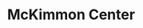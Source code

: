 ---
events:
- building: McKimmon Center
  categories: mckimmon-center
  description: Chancellor Bruce Poulton instituted the annual Brotherhood Dinner to
    honor African Americans who have made important contributions to the nation and
    the world. The annual dinner continued for more than 25 years, and honorees included
    John Hope Franklin, Gwendolyn Brooks, C. T. Vivian, Julian Bond, and John Lewis.
    In 1978, there may have been an earlier brotherhood dinner honoring Samual Nesbritt.
  event_decade: '1980'
  event_id: '18'
  excerpt: Chancellor Bruce Poulton instituted the annual Brotherhood Dinner to honor
    African Americans who have made important contributions to the nation and the
    world. The annual dinner continued for more than 25 years, and honorees included
    John Hope Franklin, Gwendolyn Brooks, C. T. Vivian, Julian Bond, and John Lewis.
    In 1978, there may have been an earlier brotherhood dinner honoring Samual Nesbritt.
  image id (orig): ua023_024-001-bx0016-031-001
  image_caption: Chancellor Joab Thomas
  image_id: ua023_024-001-bx0016-031-001
  image_link: https://d.lib.ncsu.edu/collections/catalog/ua023_024-001-bx0016-031-001
  start_date: 12/08/1982
  title: First Annual Brotherhood Dinner
  year: '1982'
lat: '35.782715'
layout: post
lng: '-78.68512'
order: 33
permalink: places/mckimmon-center/
place: mckimmon-center
route:
  code: Ok
  routes:
  - distance: 5191.029
    duration: 3661.656
    geometry:
      coordinates:
      - - -78.685314
        - 35.782384
      - - -78.685292
        - 35.782376
      - - -78.685463
        - 35.782082
      - - -78.685275
        - 35.782003
      - - -78.685153
        - 35.781972
      - - -78.685054
        - 35.78196
      - - -78.684924
        - 35.781951
      - - -78.684788
        - 35.781956
      - - -78.6846
        - 35.781955
      - - -78.68449
        - 35.78194
      - - -78.684288
        - 35.781903
      - - -78.684261
        - 35.781896
      - - -78.684246
        - 35.781939
      - - -78.684215
        - 35.781961
      - - -78.684105
        - 35.782108
      - - -78.683879
        - 35.782292
      - - -78.683736
        - 35.782447
      - - -78.683732
        - 35.782469
      - - -78.68372
        - 35.782484
      - - -78.683699
        - 35.782493
      - - -78.683666
        - 35.78254
      - - -78.684016
        - 35.782774
      - - -78.684155
        - 35.782867
      - - -78.684343
        - 35.782994
      - - -78.684377
        - 35.783017
      - - -78.684432
        - 35.783063
      - - -78.684492
        - 35.783119
      - - -78.684543
        - 35.783172
      - - -78.684596
        - 35.783232
      - - -78.684623
        - 35.783285
      - - -78.684664
        - 35.783346
      - - -78.684706
        - 35.783389
      - - -78.684761
        - 35.783427
      - - -78.684773
        - 35.783435
      - - -78.685009
        - 35.783528
      - - -78.685442
        - 35.783703
      - - -78.685535
        - 35.783542
      - - -78.685625
        - 35.783385
      - - -78.686731
        - 35.783823
      - - -78.686945
        - 35.783907
      - - -78.686984
        - 35.783922
      - - -78.687076
        - 35.783956
      - - -78.687074
        - 35.784024
      - - -78.687066
        - 35.78432
      - - -78.687052
        - 35.784799
      - - -78.687051
        - 35.784839
      - - -78.68705
        - 35.784923
      - - -78.687045
        - 35.785061
      - - -78.687199
        - 35.785044
      - - -78.687554
        - 35.785002
      - - -78.687767
        - 35.784976
      - - -78.689042
        - 35.784818
      - - -78.68945
        - 35.784767
      - - -78.689481
        - 35.784763
      - - -78.689636
        - 35.784746
      - - -78.689941
        - 35.784709
      - - -78.69018
        - 35.78468
      - - -78.690275
        - 35.784669
      - - -78.690512
        - 35.784641
      - - -78.690832
        - 35.784602
      - - -78.691318
        - 35.784544
      - - -78.691457
        - 35.784527
      - - -78.691825
        - 35.784483
      - - -78.692368
        - 35.784417
      - - -78.692714
        - 35.784377
      - - -78.692968
        - 35.784348
      - - -78.693388
        - 35.784299
      - - -78.693609
        - 35.784274
      - - -78.693645
        - 35.78427
      - - -78.693813
        - 35.784251
      - - -78.693911
        - 35.78424
      - - -78.694025
        - 35.784225
      - - -78.694398
        - 35.784176
      - - -78.69459
        - 35.784151
      - - -78.695162
        - 35.784067
      - - -78.695328
        - 35.784046
      - - -78.696684
        - 35.783866
      - - -78.697191
        - 35.783803
      - - -78.697769
        - 35.783736
      - - -78.698047
        - 35.783708
      - - -78.69829
        - 35.783693
      - - -78.698585
        - 35.783696
      - - -78.698784
        - 35.783707
      - - -78.698902
        - 35.783719
      - - -78.69898
        - 35.783726
      - - -78.699117
        - 35.783744
      - - -78.699247
        - 35.783766
      - - -78.69938
        - 35.783791
      - - -78.699506
        - 35.783818
      - - -78.700013
        - 35.78397
      - - -78.70098
        - 35.78427
      - - -78.701658
        - 35.784485
      - - -78.701894
        - 35.78456
      - - -78.703216
        - 35.785003
      - - -78.703253
        - 35.785015
      - - -78.70339
        - 35.785061
      - - -78.703356
        - 35.785144
      - - -78.70334
        - 35.78518
      - - -78.70322
        - 35.785472
      - - -78.703129
        - 35.785759
      - - -78.703085
        - 35.785948
      - - -78.703057
        - 35.786124
      - - -78.70304
        - 35.786348
      - - -78.703044
        - 35.786595
      - - -78.703048
        - 35.786658
      - - -78.703059
        - 35.786847
      - - -78.7031
        - 35.787141
      - - -78.703135
        - 35.787284
      - - -78.703174
        - 35.787408
      - - -78.703231
        - 35.787548
      - - -78.703264
        - 35.787624
      - - -78.703287
        - 35.787675
      - - -78.703302
        - 35.787709
      - - -78.703365
        - 35.787822
      - - -78.703447
        - 35.787951
      - - -78.703889
        - 35.788585
      - - -78.704132
        - 35.78893
      - - -78.704213
        - 35.789074
      - - -78.704294
        - 35.789241
      - - -78.704367
        - 35.789418
      - - -78.704426
        - 35.789598
      - - -78.704459
        - 35.789774
      - - -78.704482
        - 35.789975
      - - -78.704488
        - 35.790143
      - - -78.704469
        - 35.790871
      - - -78.704468
        - 35.790908
      - - -78.704478
        - 35.791113
      - - -78.7045
        - 35.791296
      - - -78.704552
        - 35.791515
      - - -78.704615
        - 35.791681
      - - -78.70469
        - 35.791854
      - - -78.70477
        - 35.792015
      - - -78.705003
        - 35.792397
      - - -78.705222
        - 35.792758
      - - -78.705566
        - 35.793327
      - - -78.705606
        - 35.793392
      - - -78.705665
        - 35.79349
      - - -78.705909
        - 35.79386
      - - -78.705985
        - 35.793983
      - - -78.706051
        - 35.794096
      - - -78.706093
        - 35.794168
      - - -78.70611
        - 35.794198
      - - -78.706186
        - 35.794338
      - - -78.7062
        - 35.794365
      - - -78.706261
        - 35.794478
      - - -78.706362
        - 35.79464
      - - -78.7069
        - 35.795497
      - - -78.707082
        - 35.795809
      - - -78.70714
        - 35.795908
      - - -78.707176
        - 35.795965
      - - -78.707435
        - 35.79637
      - - -78.707625
        - 35.796687
      - - -78.707679
        - 35.796812
      - - -78.707707
        - 35.79689
      - - -78.707734
        - 35.796995
      - - -78.707748
        - 35.797116
      - - -78.707747
        - 35.797304
      - - -78.707685
        - 35.79804
      - - -78.707682
        - 35.798065
      - - -78.707671
        - 35.798194
      - - -78.707874
        - 35.798212
      - - -78.707907
        - 35.798215
      - - -78.708791
        - 35.798291
      - - -78.709831
        - 35.798382
      - - -78.710852
        - 35.79847
      - - -78.711237
        - 35.798503
      - - -78.711636
        - 35.798534
      - - -78.711804
        - 35.798544
      - - -78.712086
        - 35.798562
      - - -78.712398
        - 35.798575
      - - -78.712593
        - 35.798583
      - - -78.713608
        - 35.798614
      - - -78.714166
        - 35.79863
      - - -78.715263
        - 35.798664
      - - -78.715773
        - 35.798685
      - - -78.716253
        - 35.798705
      - - -78.717264
        - 35.798759
      - - -78.717254
        - 35.798862
      - - -78.717251
        - 35.798891
      - - -78.71724
        - 35.798981
      - - -78.717229
        - 35.799033
      - - -78.717311
        - 35.799174
      - - -78.717313
        - 35.799193
      - - -78.717868
        - 35.799219
      - - -78.717847
        - 35.799292
      - - -78.71785
        - 35.799357
      - - -78.717879
        - 35.799398
      - - -78.717887
        - 35.799409
      - - -78.717881
        - 35.799574
      - - -78.71788
        - 35.799602
      - - -78.717875
        - 35.799742
      - - -78.717396
        - 35.799729
      - - -78.717403
        - 35.799772
      - - -78.717206
        - 35.799782
      - - -78.717176
        - 35.800332
      - - -78.717184
        - 35.800704
      - - -78.717214
        - 35.800758
      - - -78.717227
        - 35.800752
      - - -78.7174
        - 35.800673
      - - -78.717551
        - 35.800603
      - - -78.71782
        - 35.800974
      - - -78.718056
        - 35.801273
      - - -78.718299
        - 35.801533
      type: LineString
    legs:
    - admins:
      - iso_3166_1: US
        iso_3166_1_alpha3: USA
      distance: 5191.029
      duration: 3661.656
      steps:
      - distance: 38.294
        driving_side: right
        duration: 26.968
        geometry:
          coordinates:
          - - -78.685314
            - 35.782384
          - - -78.685292
            - 35.782376
          - - -78.685463
            - 35.782082
          type: LineString
        intersections:
        - admin_index: 0
          bearings:
          - 196
          entry:
          - true
          geometry_index: 0
          is_urban: true
          location:
          - -78.685314
          - 35.782384
          mapbox_streets_v8:
            class: service
          out: 0
        maneuver:
          bearing_after: 196
          bearing_before: 0
          instruction: Walk south.
          location:
          - -78.685314
          - 35.782384
          type: depart
        mode: walking
        name: ''
        weight: 26.968
      - distance: 112
        driving_side: right
        duration: 78.873
        geometry:
          coordinates:
          - - -78.685463
            - 35.782082
          - - -78.685275
            - 35.782003
          - - -78.685153
            - 35.781972
          - - -78.685054
            - 35.78196
          - - -78.684924
            - 35.781951
          - - -78.684788
            - 35.781956
          - - -78.6846
            - 35.781955
          - - -78.68449
            - 35.78194
          - - -78.684288
            - 35.781903
          - - -78.684261
            - 35.781896
          type: LineString
        intersections:
        - admin_index: 0
          bearings:
          - 25
          - 117
          duration: 45.07
          entry:
          - false
          - true
          geometry_index: 2
          in: 0
          is_urban: true
          location:
          - -78.685463
          - 35.782082
          mapbox_streets_v8:
            class: service
          out: 1
          weight: 45.07
        - admin_index: 0
          bearings:
          - 90
          - 269
          duration: 19.014
          entry:
          - true
          - false
          geometry_index: 7
          in: 1
          is_urban: true
          location:
          - -78.684788
          - 35.781956
          mapbox_streets_v8:
            class: service
          out: 0
          weight: 19.014
        - admin_index: 0
          bearings:
          - 103
          - 277
          entry:
          - true
          - false
          geometry_index: 9
          in: 1
          is_urban: true
          location:
          - -78.68449
          - 35.78194
          mapbox_streets_v8:
            class: service
          out: 0
        maneuver:
          bearing_after: 117
          bearing_before: 205
          instruction: Turn left.
          location:
          - -78.685463
          - 35.782082
          modifier: left
          type: turn
        mode: walking
        name: ''
        weight: 78.873
      - distance: 91
        driving_side: right
        duration: 64.085
        geometry:
          coordinates:
          - - -78.684261
            - 35.781896
          - - -78.684246
            - 35.781939
          - - -78.684215
            - 35.781961
          - - -78.684105
            - 35.782108
          - - -78.683879
            - 35.782292
          - - -78.683736
            - 35.782447
          - - -78.683732
            - 35.782469
          - - -78.68372
            - 35.782484
          - - -78.683699
            - 35.782493
          - - -78.683666
            - 35.78254
          type: LineString
        intersections:
        - admin_index: 0
          bearings:
          - 16
          - 284
          duration: 3.521
          entry:
          - true
          - false
          geometry_index: 11
          in: 1
          is_urban: true
          location:
          - -78.684261
          - 35.781896
          mapbox_streets_v8:
            class: service
          out: 0
          weight: 3.521
        - admin_index: 0
          bearings:
          - 36
          - 196
          duration: 56.338
          entry:
          - true
          - false
          geometry_index: 12
          in: 1
          is_urban: true
          location:
          - -78.684246
          - 35.781939
          mapbox_streets_v8:
            class: service
          out: 0
          weight: 56.338
        - admin_index: 0
          bearings:
          - 30
          - 215
          entry:
          - true
          - false
          geometry_index: 19
          in: 1
          is_urban: true
          location:
          - -78.683699
          - 35.782493
          mapbox_streets_v8:
            class: service
          out: 0
        maneuver:
          bearing_after: 16
          bearing_before: 104
          instruction: Turn left onto the walkway.
          location:
          - -78.684261
          - 35.781896
          modifier: left
          type: turn
        mode: walking
        name: ''
        weight: 64.085
      - distance: 209
        driving_side: right
        duration: 147.183
        geometry:
          coordinates:
          - - -78.683666
            - 35.78254
          - - -78.684016
            - 35.782774
          - - -78.684155
            - 35.782867
          - - -78.684343
            - 35.782994
          - - -78.684377
            - 35.783017
          - - -78.684432
            - 35.783063
          - - -78.684492
            - 35.783119
          - - -78.684543
            - 35.783172
          - - -78.684596
            - 35.783232
          - - -78.684623
            - 35.783285
          - - -78.684664
            - 35.783346
          - - -78.684706
            - 35.783389
          - - -78.684761
            - 35.783427
          - - -78.684773
            - 35.783435
          - - -78.685009
            - 35.783528
          - - -78.685442
            - 35.783703
          type: LineString
        intersections:
        - admin_index: 0
          bearings:
          - 210
          - 309
          duration: 28.873
          entry:
          - false
          - true
          geometry_index: 20
          in: 0
          is_urban: true
          location:
          - -78.683666
          - 35.78254
          mapbox_streets_v8:
            class: service
          out: 1
          weight: 28.873
        - admin_index: 0
          bearings:
          - 129
          - 310
          duration: 11.268
          entry:
          - false
          - true
          geometry_index: 21
          in: 0
          is_urban: true
          location:
          - -78.684016
          - 35.782774
          mapbox_streets_v8:
            class: service
          out: 1
          weight: 11.268
        - admin_index: 0
          bearings:
          - 130
          - 310
          duration: 15.493
          entry:
          - false
          - true
          geometry_index: 22
          in: 0
          is_urban: true
          location:
          - -78.684155
          - 35.782867
          mapbox_streets_v8:
            class: service
          out: 1
          weight: 15.493
        - admin_index: 0
          bearings:
          - 130
          - 315
          duration: 13.38
          entry:
          - false
          - true
          geometry_index: 23
          in: 0
          is_urban: true
          location:
          - -78.684343
          - 35.782994
          mapbox_streets_v8:
            class: service
          out: 1
          weight: 13.38
        - admin_index: 0
          bearings:
          - 138
          - 323
          duration: 29.577
          entry:
          - false
          - true
          geometry_index: 26
          in: 0
          is_urban: true
          location:
          - -78.684492
          - 35.783119
          mapbox_streets_v8:
            class: service
          out: 1
          weight: 29.577
        - admin_index: 0
          bearings:
          - 138
          - 297
          duration: 17.606
          entry:
          - false
          - true
          geometry_index: 32
          in: 0
          is_urban: true
          location:
          - -78.684761
          - 35.783427
          mapbox_streets_v8:
            class: service
          out: 1
          weight: 17.606
        - admin_index: 0
          bearings:
          - 116
          - 296
          entry:
          - false
          - true
          geometry_index: 34
          in: 0
          is_urban: true
          location:
          - -78.685009
          - 35.783528
          mapbox_streets_v8:
            class: service
          out: 1
        maneuver:
          bearing_after: 309
          bearing_before: 30
          instruction: Turn left.
          location:
          - -78.683666
          - 35.78254
          modifier: left
          type: turn
        mode: walking
        name: ''
        weight: 147.183
      - distance: 39
        driving_side: right
        duration: 27.465
        geometry:
          coordinates:
          - - -78.685442
            - 35.783703
          - - -78.685535
            - 35.783542
          - - -78.685625
            - 35.783385
          type: LineString
        intersections:
        - admin_index: 0
          bearings:
          - 116
          - 205
          duration: 14.085
          entry:
          - false
          - true
          geometry_index: 35
          in: 0
          is_urban: true
          location:
          - -78.685442
          - 35.783703
          mapbox_streets_v8:
            class: service
          out: 1
          weight: 14.085
        - admin_index: 0
          bearings:
          - 25
          - 205
          entry:
          - false
          - true
          geometry_index: 36
          in: 0
          is_urban: true
          location:
          - -78.685535
          - 35.783542
          mapbox_streets_v8:
            class: service
          out: 1
        maneuver:
          bearing_after: 205
          bearing_before: 296
          instruction: Turn left.
          location:
          - -78.685442
          - 35.783703
          modifier: left
          type: turn
        mode: walking
        name: ''
        weight: 27.465
      - distance: 145
        driving_side: right
        duration: 103.113
        geometry:
          coordinates:
          - - -78.685625
            - 35.783385
          - - -78.686731
            - 35.783823
          - - -78.686945
            - 35.783907
          - - -78.686984
            - 35.783922
          - - -78.687076
            - 35.783956
          type: LineString
        intersections:
        - admin_index: 0
          bearings:
          - 25
          - 296
          duration: 78.169
          entry:
          - false
          - true
          geometry_index: 37
          in: 0
          is_urban: true
          location:
          - -78.685625
          - 35.783385
          mapbox_streets_v8:
            class: service
          out: 1
          weight: 78.169
        - admin_index: 0
          bearings:
          - 116
          - 296
          duration: 17.606
          entry:
          - false
          - true
          geometry_index: 38
          in: 0
          is_urban: true
          location:
          - -78.686731
          - 35.783823
          mapbox_streets_v8:
            class: service
          out: 1
          weight: 17.606
        - admin_index: 0
          bearings:
          - 116
          - 294
          entry:
          - false
          - true
          geometry_index: 40
          in: 0
          is_urban: true
          location:
          - -78.686984
          - 35.783922
          mapbox_streets_v8:
            class: service
          out: 1
          turn_duration: 1
          turn_weight: 1
        maneuver:
          bearing_after: 296
          bearing_before: 205
          instruction: Turn right.
          location:
          - -78.685625
          - 35.783385
          modifier: right
          type: turn
        mode: walking
        name: ''
        weight: 103.113
      - distance: 123
        driving_side: right
        duration: 89.62
        geometry:
          coordinates:
          - - -78.687076
            - 35.783956
          - - -78.687074
            - 35.784024
          - - -78.687066
            - 35.78432
          - - -78.687052
            - 35.784799
          - - -78.687051
            - 35.784839
          - - -78.68705
            - 35.784923
          - - -78.687045
            - 35.785061
          type: LineString
        intersections:
        - admin_index: 0
          bearings:
          - 1
          - 114
          duration: 28.873
          entry:
          - true
          - false
          geometry_index: 41
          in: 1
          is_urban: true
          location:
          - -78.687076
          - 35.783956
          mapbox_streets_v8:
            class: secondary
          out: 0
          turn_weight: 5
          weight: 33.873
        - admin_index: 0
          bearings:
          - 1
          - 181
          duration: 40.845
          entry:
          - true
          - false
          geometry_index: 43
          in: 1
          is_urban: true
          location:
          - -78.687066
          - 35.78432
          mapbox_streets_v8:
            class: secondary
          out: 0
          weight: 40.845
        - admin_index: 0
          bearings:
          - 1
          - 181
          duration: 6.338
          entry:
          - true
          - false
          geometry_index: 45
          in: 1
          is_urban: true
          location:
          - -78.687051
          - 35.784839
          mapbox_streets_v8:
            class: secondary
          out: 0
          weight: 6.338
        - admin_index: 0
          bearings:
          - 2
          - 181
          entry:
          - true
          - false
          geometry_index: 46
          in: 1
          is_urban: true
          location:
          - -78.68705
          - 35.784923
          mapbox_streets_v8:
            class: secondary
          out: 0
          turn_duration: 3
          turn_weight: 3
        maneuver:
          bearing_after: 1
          bearing_before: 294
          instruction: Turn right onto Gorman Street/SR 1571.
          location:
          - -78.687076
          - 35.783956
          modifier: right
          type: end of road
        mode: walking
        name: Gorman Street
        ref: SR 1571
        weight: 94.62
      - distance: 1512
        driving_side: right
        duration: 1064.789
        geometry:
          coordinates:
          - - -78.687045
            - 35.785061
          - - -78.687199
            - 35.785044
          - - -78.687554
            - 35.785002
          - - -78.687767
            - 35.784976
          - - -78.689042
            - 35.784818
          - - -78.68945
            - 35.784767
          - - -78.689481
            - 35.784763
          - - -78.689636
            - 35.784746
          - - -78.689941
            - 35.784709
          - - -78.69018
            - 35.78468
          - - -78.690275
            - 35.784669
          - - -78.690512
            - 35.784641
          - - -78.690832
            - 35.784602
          - - -78.691318
            - 35.784544
          - - -78.691457
            - 35.784527
          - - -78.691825
            - 35.784483
          - - -78.692368
            - 35.784417
          - - -78.692714
            - 35.784377
          - - -78.692968
            - 35.784348
          - - -78.693388
            - 35.784299
          - - -78.693609
            - 35.784274
          - - -78.693645
            - 35.78427
          - - -78.693813
            - 35.784251
          - - -78.693911
            - 35.78424
          - - -78.694025
            - 35.784225
          - - -78.694398
            - 35.784176
          - - -78.69459
            - 35.784151
          - - -78.695162
            - 35.784067
          - - -78.695328
            - 35.784046
          - - -78.696684
            - 35.783866
          - - -78.697191
            - 35.783803
          - - -78.697769
            - 35.783736
          - - -78.698047
            - 35.783708
          - - -78.69829
            - 35.783693
          - - -78.698585
            - 35.783696
          - - -78.698784
            - 35.783707
          - - -78.698902
            - 35.783719
          - - -78.69898
            - 35.783726
          - - -78.699117
            - 35.783744
          - - -78.699247
            - 35.783766
          - - -78.69938
            - 35.783791
          - - -78.699506
            - 35.783818
          - - -78.700013
            - 35.78397
          - - -78.70098
            - 35.78427
          - - -78.701658
            - 35.784485
          - - -78.701894
            - 35.78456
          - - -78.703216
            - 35.785003
          - - -78.703253
            - 35.785015
          - - -78.70339
            - 35.785061
          type: LineString
        intersections:
        - admin_index: 0
          bearings:
          - 182
          - 262
          duration: 9.859
          entry:
          - false
          - true
          geometry_index: 47
          in: 0
          is_urban: true
          location:
          - -78.687045
          - 35.785061
          mapbox_streets_v8:
            class: trunk
          out: 1
          turn_weight: 5
          weight: 14.859
        - admin_index: 0
          bearings:
          - 82
          - 262
          duration: 22.535
          entry:
          - false
          - true
          geometry_index: 48
          in: 0
          is_urban: true
          location:
          - -78.687199
          - 35.785044
          mapbox_streets_v8:
            class: trunk
          out: 1
          weight: 22.535
        - admin_index: 0
          bearings:
          - 82
          - 261
          duration: 13.38
          entry:
          - false
          - true
          geometry_index: 49
          in: 0
          is_urban: true
          location:
          - -78.687554
          - 35.785002
          mapbox_streets_v8:
            class: trunk
          out: 1
          weight: 13.38
        - admin_index: 0
          bearings:
          - 81
          - 261
          duration: 81.69
          entry:
          - false
          - true
          geometry_index: 50
          in: 0
          is_urban: true
          location:
          - -78.687767
          - 35.784976
          mapbox_streets_v8:
            class: trunk
          out: 1
          weight: 81.69
        - admin_index: 0
          bearings:
          - 81
          - 261
          duration: 28.169
          entry:
          - false
          - true
          geometry_index: 51
          in: 0
          is_urban: true
          location:
          - -78.689042
          - 35.784818
          mapbox_streets_v8:
            class: trunk
          out: 1
          weight: 28.169
        - admin_index: 0
          bearings:
          - 81
          - 262
          duration: 9.859
          entry:
          - false
          - true
          geometry_index: 53
          in: 0
          is_urban: true
          location:
          - -78.689481
          - 35.784763
          mapbox_streets_v8:
            class: trunk
          out: 1
          weight: 9.859
        - admin_index: 0
          bearings:
          - 82
          - 261
          duration: 19.718
          entry:
          - false
          - true
          geometry_index: 54
          in: 0
          is_urban: true
          location:
          - -78.689636
          - 35.784746
          mapbox_streets_v8:
            class: trunk
          out: 1
          weight: 19.718
        - admin_index: 0
          bearings:
          - 81
          - 261
          duration: 15.493
          entry:
          - false
          - true
          geometry_index: 55
          in: 0
          is_urban: true
          location:
          - -78.689941
          - 35.784709
          mapbox_streets_v8:
            class: trunk
          out: 1
          weight: 15.493
        - admin_index: 0
          bearings:
          - 81
          - 262
          duration: 21.127
          entry:
          - false
          - true
          geometry_index: 56
          in: 0
          is_urban: true
          location:
          - -78.69018
          - 35.78468
          mapbox_streets_v8:
            class: trunk
          out: 1
          weight: 21.127
        - admin_index: 0
          bearings:
          - 82
          - 261
          duration: 20.423
          entry:
          - false
          - true
          geometry_index: 58
          in: 0
          is_urban: true
          location:
          - -78.690512
          - 35.784641
          mapbox_streets_v8:
            class: trunk
          out: 1
          weight: 20.423
        - admin_index: 0
          bearings:
          - 81
          - 262
          duration: 40.141
          entry:
          - false
          - true
          geometry_index: 59
          in: 0
          is_urban: true
          location:
          - -78.690832
          - 35.784602
          mapbox_streets_v8:
            class: trunk
          out: 1
          weight: 40.141
        - admin_index: 0
          bearings:
          - 82
          - 262
          duration: 23.944
          entry:
          - false
          - true
          geometry_index: 61
          in: 0
          is_urban: true
          location:
          - -78.691457
          - 35.784527
          mapbox_streets_v8:
            class: trunk
          out: 1
          weight: 23.944
        - admin_index: 0
          bearings:
          - 82
          - 261
          duration: 57.042
          entry:
          - false
          - true
          geometry_index: 62
          in: 0
          is_urban: true
          location:
          - -78.691825
          - 35.784483
          mapbox_streets_v8:
            class: trunk
          out: 1
          weight: 57.042
        - admin_index: 0
          bearings:
          - 82
          - 262
          duration: 16.197
          entry:
          - false
          - true
          geometry_index: 64
          in: 0
          is_urban: true
          location:
          - -78.692714
          - 35.784377
          mapbox_streets_v8:
            class: trunk
          out: 1
          weight: 16.197
        - admin_index: 0
          bearings:
          - 82
          - 262
          duration: 26.761
          entry:
          - false
          - true
          geometry_index: 65
          in: 0
          is_urban: true
          location:
          - -78.692968
          - 35.784348
          mapbox_streets_v8:
            class: trunk
          out: 1
          weight: 26.761
        - admin_index: 0
          bearings:
          - 82
          - 262
          duration: 16.197
          entry:
          - false
          - true
          geometry_index: 66
          in: 0
          is_urban: true
          location:
          - -78.693388
          - 35.784299
          mapbox_streets_v8:
            class: trunk
          out: 1
          weight: 16.197
        - admin_index: 0
          bearings:
          - 82
          - 262
          duration: 10.563
          entry:
          - false
          - true
          geometry_index: 68
          in: 0
          is_urban: true
          location:
          - -78.693645
          - 35.78427
          mapbox_streets_v8:
            class: trunk
          out: 1
          weight: 10.563
        - admin_index: 0
          bearings:
          - 82
          - 262
          duration: 6.338
          entry:
          - false
          - true
          geometry_index: 69
          in: 0
          is_urban: true
          location:
          - -78.693813
          - 35.784251
          mapbox_streets_v8:
            class: trunk
          out: 1
          weight: 6.338
        - admin_index: 0
          bearings:
          - 82
          - 261
          duration: 7.042
          entry:
          - false
          - true
          geometry_index: 70
          in: 0
          is_urban: true
          location:
          - -78.693911
          - 35.78424
          mapbox_streets_v8:
            class: trunk
          out: 1
          weight: 7.042
        - admin_index: 0
          bearings:
          - 81
          - 261
          duration: 23.944
          entry:
          - false
          - true
          geometry_index: 71
          in: 0
          is_urban: true
          location:
          - -78.694025
          - 35.784225
          mapbox_streets_v8:
            class: trunk
          out: 1
          weight: 23.944
        - admin_index: 0
          bearings:
          - 81
          - 261
          duration: 59.859
          entry:
          - false
          - true
          geometry_index: 72
          in: 0
          is_urban: true
          location:
          - -78.694398
          - 35.784176
          mapbox_streets_v8:
            class: trunk
          out: 1
          weight: 59.859
        - admin_index: 0
          bearings:
          - 81
          - 261
          duration: 87.324
          entry:
          - false
          - true
          geometry_index: 75
          in: 0
          is_urban: true
          location:
          - -78.695328
          - 35.784046
          mapbox_streets_v8:
            class: trunk
          out: 1
          weight: 87.324
        - admin_index: 0
          bearings:
          - 81
          - 261
          duration: 142.254
          entry:
          - false
          - true
          geometry_index: 76
          in: 0
          is_urban: true
          location:
          - -78.696684
          - 35.783866
          mapbox_streets_v8:
            class: primary
          out: 1
          weight: 142.254
        - admin_index: 0
          bearings:
          - 96
          - 278
          duration: 202.113
          entry:
          - false
          - true
          geometry_index: 83
          in: 0
          is_urban: true
          location:
          - -78.698902
          - 35.783719
          mapbox_streets_v8:
            class: primary
          out: 1
          weight: 202.113
        - admin_index: 0
          bearings:
          - 111
          - 292
          duration: 93.662
          entry:
          - false
          - true
          geometry_index: 92
          in: 0
          is_urban: false
          location:
          - -78.701894
          - 35.78456
          mapbox_streets_v8:
            class: primary
          out: 1
          weight: 93.662
        - admin_index: 0
          bearings:
          - 112
          - 292
          entry:
          - false
          - true
          geometry_index: 94
          in: 0
          is_urban: false
          location:
          - -78.703253
          - 35.785015
          mapbox_streets_v8:
            class: primary
          out: 1
        maneuver:
          bearing_after: 262
          bearing_before: 2
          instruction: Turn left onto Western Boulevard.
          location:
          - -78.687045
          - 35.785061
          modifier: left
          type: turn
        mode: walking
        name: Western Boulevard
        weight: 1069.789
      - distance: 1559.999
        driving_side: right
        duration: 1099.592
        geometry:
          coordinates:
          - - -78.70339
            - 35.785061
          - - -78.703356
            - 35.785144
          - - -78.70334
            - 35.78518
          - - -78.70322
            - 35.785472
          - - -78.703129
            - 35.785759
          - - -78.703085
            - 35.785948
          - - -78.703057
            - 35.786124
          - - -78.70304
            - 35.786348
          - - -78.703044
            - 35.786595
          - - -78.703048
            - 35.786658
          - - -78.703059
            - 35.786847
          - - -78.7031
            - 35.787141
          - - -78.703135
            - 35.787284
          - - -78.703174
            - 35.787408
          - - -78.703231
            - 35.787548
          - - -78.703264
            - 35.787624
          - - -78.703287
            - 35.787675
          - - -78.703302
            - 35.787709
          - - -78.703365
            - 35.787822
          - - -78.703447
            - 35.787951
          - - -78.703889
            - 35.788585
          - - -78.704132
            - 35.78893
          - - -78.704213
            - 35.789074
          - - -78.704294
            - 35.789241
          - - -78.704367
            - 35.789418
          - - -78.704426
            - 35.789598
          - - -78.704459
            - 35.789774
          - - -78.704482
            - 35.789975
          - - -78.704488
            - 35.790143
          - - -78.704469
            - 35.790871
          - - -78.704468
            - 35.790908
          - - -78.704478
            - 35.791113
          - - -78.7045
            - 35.791296
          - - -78.704552
            - 35.791515
          - - -78.704615
            - 35.791681
          - - -78.70469
            - 35.791854
          - - -78.70477
            - 35.792015
          - - -78.705003
            - 35.792397
          - - -78.705222
            - 35.792758
          - - -78.705566
            - 35.793327
          - - -78.705606
            - 35.793392
          - - -78.705665
            - 35.79349
          - - -78.705909
            - 35.79386
          - - -78.705985
            - 35.793983
          - - -78.706051
            - 35.794096
          - - -78.706093
            - 35.794168
          - - -78.70611
            - 35.794198
          - - -78.706186
            - 35.794338
          - - -78.7062
            - 35.794365
          - - -78.706261
            - 35.794478
          - - -78.706362
            - 35.79464
          - - -78.7069
            - 35.795497
          - - -78.707082
            - 35.795809
          - - -78.70714
            - 35.795908
          - - -78.707176
            - 35.795965
          - - -78.707435
            - 35.79637
          - - -78.707625
            - 35.796687
          - - -78.707679
            - 35.796812
          - - -78.707707
            - 35.79689
          - - -78.707734
            - 35.796995
          - - -78.707748
            - 35.797116
          - - -78.707747
            - 35.797304
          - - -78.707685
            - 35.79804
          - - -78.707682
            - 35.798065
          - - -78.707671
            - 35.798194
          type: LineString
        intersections:
        - admin_index: 0
          bearings:
          - 18
          - 112
          duration: 7.042
          entry:
          - true
          - false
          geometry_index: 95
          in: 1
          is_urban: false
          location:
          - -78.70339
          - 35.785061
          mapbox_streets_v8:
            class: primary
          out: 0
          turn_weight: 5
          weight: 12.042
        - admin_index: 0
          bearings:
          - 19
          - 198
          duration: 65.493
          entry:
          - true
          - false
          geometry_index: 96
          in: 1
          is_urban: false
          location:
          - -78.703356
          - 35.785144
          mapbox_streets_v8:
            class: primary
          out: 0
          weight: 65.493
        - admin_index: 0
          bearings:
          - 7
          - 191
          duration: 55.634
          entry:
          - true
          - false
          geometry_index: 100
          in: 1
          is_urban: false
          location:
          - -78.703085
          - 35.785948
          mapbox_streets_v8:
            class: primary
          out: 0
          weight: 55.634
        - admin_index: 0
          bearings:
          - 179
          - 357
          duration: 14.789
          entry:
          - false
          - true
          geometry_index: 104
          in: 0
          is_urban: false
          location:
          - -78.703048
          - 35.786658
          mapbox_streets_v8:
            class: primary
          out: 1
          weight: 14.789
        - admin_index: 0
          bearings:
          - 177
          - 354
          duration: 62.676
          entry:
          - false
          - true
          geometry_index: 105
          in: 0
          is_urban: false
          location:
          - -78.703059
          - 35.786847
          mapbox_streets_v8:
            class: primary
          out: 1
          weight: 62.676
        - admin_index: 0
          bearings:
          - 161
          - 340
          duration: 4.225
          entry:
          - false
          - true
          geometry_index: 110
          in: 0
          is_urban: false
          location:
          - -78.703264
          - 35.787624
          mapbox_streets_v8:
            class: primary
          out: 1
          weight: 4.225
        - admin_index: 0
          bearings:
          - 160
          - 340
          duration: 2.817
          entry:
          - false
          - true
          geometry_index: 111
          in: 0
          is_urban: true
          location:
          - -78.703287
          - 35.787675
          mapbox_streets_v8:
            class: primary
          out: 1
          weight: 2.817
        - admin_index: 0
          bearings:
          - 160
          - 335
          duration: 109.155
          entry:
          - false
          - true
          geometry_index: 112
          in: 0
          is_urban: false
          location:
          - -78.703302
          - 35.787709
          mapbox_streets_v8:
            class: primary
          out: 1
          weight: 109.155
        - admin_index: 0
          bearings:
          - 150
          - 336
          duration: 55.634
          entry:
          - false
          - true
          geometry_index: 116
          in: 0
          is_urban: false
          location:
          - -78.704132
          - 35.78893
          mapbox_streets_v8:
            class: primary
          out: 1
          weight: 55.634
        - admin_index: 0
          bearings:
          - 165
          - 352
          duration: 42.958
          entry:
          - false
          - true
          geometry_index: 120
          in: 0
          is_urban: false
          location:
          - -78.704426
          - 35.789598
          mapbox_streets_v8:
            class: primary
          out: 1
          weight: 42.958
        - admin_index: 0
          bearings:
          - 1
          - 178
          duration: 57.042
          entry:
          - true
          - false
          geometry_index: 123
          in: 1
          is_urban: false
          location:
          - -78.704488
          - 35.790143
          mapbox_streets_v8:
            class: primary
          out: 0
          weight: 57.042
        - admin_index: 0
          bearings:
          - 181
          - 358
          duration: 64.789
          entry:
          - false
          - true
          geometry_index: 124
          in: 0
          is_urban: false
          location:
          - -78.704469
          - 35.790871
          mapbox_streets_v8:
            class: primary
          out: 1
          weight: 64.789
        - admin_index: 0
          bearings:
          - 163
          - 341
          duration: 142.958
          entry:
          - false
          - true
          geometry_index: 129
          in: 0
          is_urban: false
          location:
          - -78.704615
          - 35.791681
          mapbox_streets_v8:
            class: primary
          out: 1
          weight: 142.958
        - admin_index: 0
          bearings:
          - 154
          - 333
          duration: 5.634
          entry:
          - false
          - true
          geometry_index: 134
          in: 0
          is_urban: false
          location:
          - -78.705566
          - 35.793327
          mapbox_streets_v8:
            class: primary
          out: 1
          weight: 5.634
        - admin_index: 0
          bearings:
          - 153
          - 333
          duration: 52.113
          entry:
          - false
          - true
          geometry_index: 135
          in: 0
          is_urban: false
          location:
          - -78.705606
          - 35.793392
          mapbox_streets_v8:
            class: primary
          out: 1
          weight: 52.113
        - admin_index: 0
          bearings:
          - 153
          - 335
          duration: 33.099
          entry:
          - false
          - true
          geometry_index: 138
          in: 0
          is_urban: false
          location:
          - -78.705985
          - 35.793983
          mapbox_streets_v8:
            class: primary
          out: 1
          weight: 33.099
        - admin_index: 0
          bearings:
          - 156
          - 336
          duration: 9.859
          entry:
          - false
          - true
          geometry_index: 143
          in: 0
          is_urban: false
          location:
          - -78.7062
          - 35.794365
          mapbox_streets_v8:
            class: primary
          out: 1
          weight: 9.859
        - admin_index: 0
          bearings:
          - 156
          - 333
          duration: 117.901
          entry:
          - false
          - true
          geometry_index: 144
          in: 0
          is_urban: false
          location:
          - -78.706261
          - 35.794478
          mapbox_streets_v8:
            class: primary
          out: 1
          turn_duration: 1
          turn_weight: 1
          weight: 117.901
        - admin_index: 0
          bearings:
          - 155
          - 335
          duration: 8.451
          entry:
          - false
          - true
          geometry_index: 147
          in: 0
          is_urban: false
          location:
          - -78.707082
          - 35.795809
          mapbox_streets_v8:
            class: primary
          out: 1
          weight: 8.451
        - admin_index: 0
          bearings:
          - 155
          - 333
          duration: 4.93
          entry:
          - false
          - true
          geometry_index: 148
          in: 0
          is_urban: false
          location:
          - -78.70714
          - 35.795908
          mapbox_streets_v8:
            class: primary
          out: 1
          weight: 4.93
        - admin_index: 0
          bearings:
          - 153
          - 333
          duration: 112.676
          entry:
          - false
          - true
          geometry_index: 149
          in: 0
          is_urban: false
          location:
          - -78.707176
          - 35.795965
          mapbox_streets_v8:
            class: primary
          out: 1
          weight: 112.676
        - admin_index: 0
          bearings:
          - 4
          - 180
          duration: 59.859
          entry:
          - true
          - false
          geometry_index: 156
          in: 1
          is_urban: false
          location:
          - -78.707747
          - 35.797304
          mapbox_streets_v8:
            class: primary
          out: 0
          weight: 59.859
        - admin_index: 0
          bearings:
          - 4
          - 184
          entry:
          - true
          - false
          geometry_index: 158
          in: 1
          is_urban: false
          location:
          - -78.707682
          - 35.798065
          mapbox_streets_v8:
            class: primary
          out: 0
        maneuver:
          bearing_after: 18
          bearing_before: 292
          instruction: Turn right onto Blue Ridge Road.
          location:
          - -78.70339
          - 35.785061
          modifier: right
          type: turn
        mode: walking
        name: Blue Ridge Road
        weight: 1104.592
      - distance: 868
        driving_side: right
        duration: 611.268
        geometry:
          coordinates:
          - - -78.707671
            - 35.798194
          - - -78.707874
            - 35.798212
          - - -78.707907
            - 35.798215
          - - -78.708791
            - 35.798291
          - - -78.709831
            - 35.798382
          - - -78.710852
            - 35.79847
          - - -78.711237
            - 35.798503
          - - -78.711636
            - 35.798534
          - - -78.711804
            - 35.798544
          - - -78.712086
            - 35.798562
          - - -78.712398
            - 35.798575
          - - -78.712593
            - 35.798583
          - - -78.713608
            - 35.798614
          - - -78.714166
            - 35.79863
          - - -78.715263
            - 35.798664
          - - -78.715773
            - 35.798685
          - - -78.716253
            - 35.798705
          - - -78.717264
            - 35.798759
          type: LineString
        intersections:
        - admin_index: 0
          bearings:
          - 184
          - 276
          duration: 12.676
          entry:
          - false
          - true
          geometry_index: 159
          in: 0
          is_urban: false
          location:
          - -78.707671
          - 35.798194
          mapbox_streets_v8:
            class: secondary
          out: 1
          turn_weight: 5
          weight: 17.676
        - admin_index: 0
          bearings:
          - 96
          - 276
          duration: 58.451
          entry:
          - false
          - true
          geometry_index: 160
          in: 0
          is_urban: false
          location:
          - -78.707874
          - 35.798212
          mapbox_streets_v8:
            class: secondary
          out: 1
          weight: 58.451
        - admin_index: 0
          bearings:
          - 96
          - 276
          duration: 66.197
          entry:
          - false
          - true
          geometry_index: 162
          in: 0
          is_urban: false
          location:
          - -78.708791
          - 35.798291
          mapbox_streets_v8:
            class: secondary
          out: 1
          weight: 66.197
        - admin_index: 0
          bearings:
          - 96
          - 276
          duration: 65.493
          entry:
          - false
          - true
          geometry_index: 163
          in: 0
          is_urban: false
          location:
          - -78.709831
          - 35.798382
          mapbox_streets_v8:
            class: secondary
          out: 1
          weight: 65.493
        - admin_index: 0
          bearings:
          - 96
          - 276
          duration: 60.563
          entry:
          - false
          - true
          geometry_index: 164
          in: 0
          is_urban: false
          location:
          - -78.710852
          - 35.79847
          mapbox_streets_v8:
            class: secondary
          out: 1
          weight: 60.563
        - admin_index: 0
          bearings:
          - 95
          - 274
          duration: 38.028
          entry:
          - false
          - true
          geometry_index: 167
          in: 0
          is_urban: false
          location:
          - -78.711804
          - 35.798544
          mapbox_streets_v8:
            class: secondary
          out: 1
          weight: 38.028
        - admin_index: 0
          bearings:
          - 93
          - 273
          duration: 214.789
          entry:
          - false
          - true
          geometry_index: 169
          in: 0
          is_urban: false
          location:
          - -78.712398
          - 35.798575
          mapbox_streets_v8:
            class: secondary
          out: 1
          weight: 214.789
        - admin_index: 0
          bearings:
          - 93
          - 273
          entry:
          - false
          - true
          geometry_index: 174
          in: 0
          is_urban: false
          location:
          - -78.715773
          - 35.798685
          mapbox_streets_v8:
            class: secondary
          out: 1
        maneuver:
          bearing_after: 276
          bearing_before: 4
          instruction: Turn left onto Trinity Road.
          location:
          - -78.707671
          - 35.798194
          modifier: left
          type: turn
        mode: walking
        name: Trinity Road
        weight: 616.268
      - distance: 31
        driving_side: right
        duration: 22.831
        geometry:
          coordinates:
          - - -78.717264
            - 35.798759
          - - -78.717254
            - 35.798862
          - - -78.717251
            - 35.798891
          - - -78.71724
            - 35.798981
          - - -78.717229
            - 35.799033
          type: LineString
        intersections:
        - admin_index: 0
          bearings:
          - 5
          - 94
          duration: 8.451
          entry:
          - true
          - false
          geometry_index: 176
          in: 1
          is_urban: false
          location:
          - -78.717264
          - 35.798759
          mapbox_streets_v8:
            class: street
          out: 0
          turn_weight: 5
          weight: 13.451
        - admin_index: 0
          bearings:
          - 6
          - 185
          entry:
          - true
          - false
          geometry_index: 177
          in: 1
          is_urban: false
          location:
          - -78.717254
          - 35.798862
          mapbox_streets_v8:
            class: street
          out: 0
          turn_duration: 1
          turn_weight: 1
        maneuver:
          bearing_after: 5
          bearing_before: 274
          instruction: Turn right onto Peter Karmanos Jr Drive.
          location:
          - -78.717264
          - 35.798759
          modifier: right
          type: turn
        mode: walking
        name: Peter Karmanos Jr Drive
        weight: 27.831
      - distance: 19
        driving_side: right
        duration: 13.38
        geometry:
          coordinates:
          - - -78.717229
            - 35.799033
          - - -78.717311
            - 35.799174
          - - -78.717313
            - 35.799193
          type: LineString
        intersections:
        - admin_index: 0
          bearings:
          - 187
          - 335
          classes:
          - restricted
          entry:
          - false
          - true
          geometry_index: 180
          in: 0
          is_urban: false
          location:
          - -78.717229
          - 35.799033
          mapbox_streets_v8:
            class: service
          out: 1
          turn_weight: 605
        maneuver:
          bearing_after: 335
          bearing_before: 7
          instruction: Bear left.
          location:
          - -78.717229
          - 35.799033
          modifier: slight left
          type: turn
        mode: walking
        name: ''
        weight: 671.901
      - distance: 50
        driving_side: right
        duration: 35.211
        geometry:
          coordinates:
          - - -78.717313
            - 35.799193
          - - -78.717868
            - 35.799219
          type: LineString
        intersections:
        - admin_index: 0
          bearings:
          - 158
          - 273
          classes:
          - restricted
          entry:
          - false
          - true
          geometry_index: 182
          in: 0
          is_urban: false
          location:
          - -78.717313
          - 35.799193
          mapbox_streets_v8:
            class: service
          out: 1
        maneuver:
          bearing_after: 273
          bearing_before: 338
          instruction: Turn left.
          location:
          - -78.717313
          - 35.799193
          modifier: left
          type: turn
        mode: walking
        name: ''
        weight: 35.211
      - distance: 60
        driving_side: right
        duration: 42.254
        geometry:
          coordinates:
          - - -78.717868
            - 35.799219
          - - -78.717847
            - 35.799292
          - - -78.71785
            - 35.799357
          - - -78.717879
            - 35.799398
          - - -78.717887
            - 35.799409
          - - -78.717881
            - 35.799574
          - - -78.71788
            - 35.799602
          - - -78.717875
            - 35.799742
          type: LineString
        intersections:
        - admin_index: 0
          bearings:
          - 6
          - 93
          classes:
          - restricted
          duration: 14.789
          entry:
          - true
          - false
          geometry_index: 183
          in: 1
          is_urban: false
          location:
          - -78.717868
          - 35.799219
          mapbox_streets_v8:
            class: service
          out: 0
          weight: 14.789
        - admin_index: 0
          bearings:
          - 171
          - 359
          classes:
          - restricted
          duration: 14.084
          entry:
          - false
          - true
          geometry_index: 186
          in: 0
          is_urban: false
          location:
          - -78.717879
          - 35.799398
          mapbox_streets_v8:
            class: service
          out: 1
          weight: 14.084
        - admin_index: 0
          bearings:
          - 2
          - 182
          classes:
          - restricted
          entry:
          - true
          - false
          geometry_index: 188
          in: 1
          is_urban: false
          location:
          - -78.717881
          - 35.799574
          mapbox_streets_v8:
            class: service
          out: 0
        maneuver:
          bearing_after: 6
          bearing_before: 273
          instruction: Turn right.
          location:
          - -78.717868
          - 35.799219
          modifier: right
          type: turn
        mode: walking
        name: ''
        weight: 42.254
      - distance: 43
        driving_side: right
        duration: 30.282
        geometry:
          coordinates:
          - - -78.717875
            - 35.799742
          - - -78.717396
            - 35.799729
          type: LineString
        intersections:
        - admin_index: 0
          bearings:
          - 92
          - 182
          classes:
          - restricted
          entry:
          - true
          - false
          geometry_index: 190
          in: 1
          is_urban: false
          location:
          - -78.717875
          - 35.799742
          mapbox_streets_v8:
            class: service
          out: 0
        maneuver:
          bearing_after: 92
          bearing_before: 2
          instruction: Turn right.
          location:
          - -78.717875
          - 35.799742
          modifier: right
          type: turn
        mode: walking
        name: ''
        weight: 30.282
      - distance: 5
        driving_side: right
        duration: 3.521
        geometry:
          coordinates:
          - - -78.717396
            - 35.799729
          - - -78.717403
            - 35.799772
          type: LineString
        intersections:
        - admin_index: 0
          bearings:
          - 272
          - 352
          classes:
          - restricted
          entry:
          - false
          - true
          geometry_index: 191
          in: 0
          is_urban: false
          location:
          - -78.717396
          - 35.799729
          mapbox_streets_v8:
            class: service
          out: 1
        maneuver:
          bearing_after: 352
          bearing_before: 92
          instruction: Turn left.
          location:
          - -78.717396
          - 35.799729
          modifier: left
          type: turn
        mode: walking
        name: ''
        weight: 17.605
      - distance: 127
        driving_side: right
        duration: 89.437
        geometry:
          coordinates:
          - - -78.717403
            - 35.799772
          - - -78.717206
            - 35.799782
          - - -78.717176
            - 35.800332
          - - -78.717184
            - 35.800704
          - - -78.717214
            - 35.800758
          type: LineString
        intersections:
        - admin_index: 0
          bearings:
          - 86
          - 172
          classes:
          - restricted
          entry:
          - true
          - false
          geometry_index: 192
          in: 1
          is_urban: false
          location:
          - -78.717403
          - 35.799772
          mapbox_streets_v8:
            class: service
          out: 0
        maneuver:
          bearing_after: 86
          bearing_before: 352
          instruction: Turn right.
          location:
          - -78.717403
          - 35.799772
          modifier: right
          type: turn
        mode: walking
        name: ''
        weight: 89.437
      - distance: 35
        driving_side: right
        duration: 24.648
        geometry:
          coordinates:
          - - -78.717214
            - 35.800758
          - - -78.717227
            - 35.800752
          - - -78.7174
            - 35.800673
          - - -78.717551
            - 35.800603
          type: LineString
        intersections:
        - admin_index: 0
          bearings:
          - 169
          - 241
          classes:
          - restricted
          duration: 13.38
          entry:
          - false
          - true
          geometry_index: 196
          in: 0
          is_urban: false
          location:
          - -78.717214
          - 35.800758
          mapbox_streets_v8:
            class: service
          out: 1
          weight: 66.901
        - admin_index: 0
          bearings:
          - 61
          - 240
          classes:
          - restricted
          entry:
          - false
          - true
          geometry_index: 198
          in: 0
          is_urban: false
          location:
          - -78.7174
          - 35.800673
          mapbox_streets_v8:
            class: service
          out: 1
        maneuver:
          bearing_after: 241
          bearing_before: 349
          instruction: Turn left.
          location:
          - -78.717214
          - 35.800758
          modifier: left
          type: turn
        mode: walking
        name: ''
        weight: 123.239
      - distance: 123.736
        driving_side: right
        duration: 87.138
        geometry:
          coordinates:
          - - -78.717551
            - 35.800603
          - - -78.71782
            - 35.800974
          - - -78.718056
            - 35.801273
          - - -78.718299
            - 35.801533
          type: LineString
        intersections:
        - admin_index: 0
          bearings:
          - 60
          - 330
          classes:
          - restricted
          entry:
          - false
          - true
          geometry_index: 199
          in: 0
          is_urban: false
          location:
          - -78.717551
          - 35.800603
          mapbox_streets_v8:
            class: service
          out: 1
        maneuver:
          bearing_after: 330
          bearing_before: 240
          instruction: Turn right.
          location:
          - -78.717551
          - 35.800603
          modifier: right
          type: turn
        mode: walking
        name: ''
        weight: 87.135
      - distance: 0
        driving_side: right
        duration: 0
        geometry:
          coordinates:
          - - -78.718299
            - 35.801533
          - - -78.718299
            - 35.801533
          type: LineString
        intersections:
        - admin_index: 0
          bearings:
          - 143
          entry:
          - true
          geometry_index: 202
          in: 0
          location:
          - -78.718299
          - 35.801533
        maneuver:
          bearing_after: 0
          bearing_before: 323
          instruction: Your destination is on the left.
          location:
          - -78.718299
          - 35.801533
          modifier: left
          type: arrive
        mode: walking
        name: ''
        weight: 0
      summary: Western Boulevard, Blue Ridge Road
      weight: 4457.849
    weight: 4457.849
    weight_name: pedestrian
  waypoints:
  - distance: 40.75
    location:
    - -78.685314
    - 35.782384
    name: ''
  - distance: 134.11
    location:
    - -78.718299
    - 35.801533
    name: ''
title: McKimmon Center

---